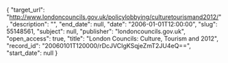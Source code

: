 {
  "target_url": "http://www.londoncouncils.gov.uk/policylobbying/culturetourismand2012/", 
  "description": "", 
  "end_date": null, 
  "date": "2006-01-01T12:00:00", 
  "slug": 55148561, 
  "subject": null, 
  "publisher": "londoncouncils.gov.uk", 
  "open_access": true, 
  "title": "London Councils: Culture, Tourism and 2012", 
  "record_id": "20060101T120000/rDcJVCIgKSqjeZmT2JU4eQ==", 
  "start_date": null
}

